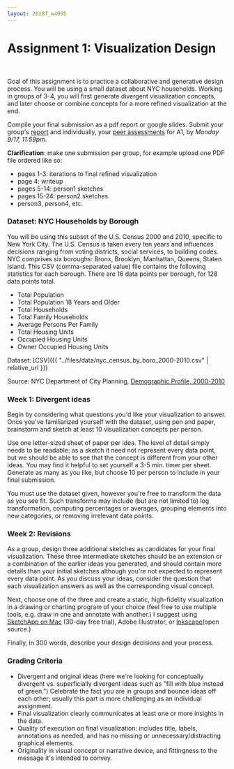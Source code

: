 ```yaml
---
layout: 2018f_w4995
---
```


# Assignment 1: Visualization Design
<br>

Goal of this assignment is to practice a collaborative and generative design process. You will be using a small dataset about NYC households. Working in groups of 3-4, you will first generate divergent visualization concepts, and later choose or combine concepts for a more refined visualization at the end.

Compile your final submission as a pdf report or google slides. Submit your group's [report](https://goo.gl/forms/2GKkP5AnN4afmbRL2) and individually, your [peer assessments](https://goo.gl/forms/YIwbN6nTnEtHZlTD2) for A1, by *Monday 9/17, 11:59pm*.

<b>Clarification</b>: make one submission per group, for example upload one PDF file ordered like so:
- pages 1-3: iterations to final refined visualization
- page 4: writeup
- pages 5-14: person1 sketches
- pages 15-24: person2 sketches
- person3, person4, etc.

### Dataset: NYC Households by Borough

You will be using this subset of the U.S. Census 2000 and 2010, specific to New York City. The U.S. Census is taken every ten years and influences decisions ranging from voting districts, social services, to building codes. NYC comprises six boroughs: Bronx, Brooklyn, Manhattan, Queens, Staten Island. This CSV (comma-separated value) file contains the following statistics for each borough. There are 16 data points per borough, for 128 data points total.
- Total Population
- Total Population 18 Years and Older
- Total Households
- Total Family Households
- Average Persons Per Family
- Total Housing Units
- Occupied Housing Units
- Owner Occupied Housing Units

Dataset: [CSV]({{ "../files/data/nyc_census_by_boro_2000-2010.csv" |  relative_url }})

Source: NYC Department of City Planning, [Demographic Profile, 2000-2010](https://www1.nyc.gov/site/planning/data-maps/nyc-population/census-2010.page)

### Week 1: Divergent ideas

Begin by considering what questions you'd like your visualization to answer. Once you've familiarized yourself with the dataset, using pen and paper, brainstorm and sketch at least 10 visualization concepts per person.

Use one letter-sized sheet of paper per idea. The level of detail simply needs to be readable: as a sketch it need not represent every data point, but we should be able to see that the concept is different from your other ideas. You may find it helpful to set yourself a 3-5 min. timer per sheet. Generate as many as you like, but choose 10 per person to include in your final submission.

You must use the dataset given, however you're free to transform the data as you see fit. Such transforms may include (but are not limited to) log transformation, computing percentages or averages, grouping elements into new categories, or removing irrelevant data points.

### Week 2: Revisions

As a group, design three additional sketches as candidates for your final visualization. These three intermediate sketches should be an extension or a combination of the earlier ideas you generated, and should contain more details than your initial sketches although you're not expected to represent every data point. As you discuss your ideas, consider the question that each visualization answers as well as the corresponding visual concept.

Next, choose one of the three and create a static, high-fidelity visualization in a drawing or charting program of your choice (feel free to use multiple tools, e.g. draw in one and annotate with another.) I suggest using [SketchApp on Mac](https://www.sketchapp.com/) (30-day free trial), Adobe Illustrator, or [Inkscape](https://inkscape.org/en/)(open source.)

Finally, in 300 words, describe your design decisions and your process.

### Grading Criteria

- Divergent and original ideas (here we're looking for conceptually divergent vs. superficially divergent ideas such as "fill with blue instead of green.") Celebrate the fact you are in groups and bounce ideas off each other; usually this part is more challenging as an individual assignment.
- Final visualization clearly communicates at least one or more insights in the data.
- Quality of execution on final visualization: includes title, labels, annotations as needed, and has no missing or unnecessary/distracting graphical elements.
- Originality in visual concept or narrative device, and fittingness to the message it's intended to convey.
